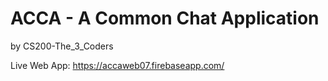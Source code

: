 # ACCA - A Common Chat Application
by CS200-The_3_Coders

Live Web App: https://accaweb07.firebaseapp.com/
